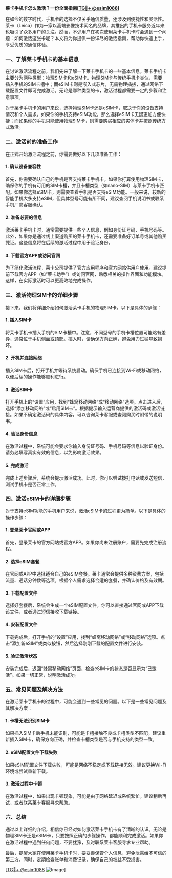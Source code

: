 **莱卡手机卡怎么激活？一份全面指南[[TG💪+ @esim1088](https://t.me/s/esim1088)]**

在如今的数字时代，手机卡的选择不仅关乎通信质量，还涉及到便捷性和灵活性。莱卡（Leica）作为一家以高端影像技术闻名的品牌，其推出的手机卡服务近年来也吸引了众多用户的关注。然而，不少用户在初次使用莱卡手机卡时会遇到一个问题：如何激活这张卡呢？本文将为你提供一份详尽的激活指南，帮助你快速上手，享受优质的通信体验。

### 一、了解莱卡手机卡的基本信息

在讨论激活流程之前，我们先来了解一下莱卡手机卡的一些基本信息。莱卡手机卡主要分为两种类型：物理SIM卡和eSIM卡。物理SIM卡与传统手机卡类似，需要插入手机的SIM卡槽中；而eSIM卡则是嵌入式芯片，无需物理插拔，通过网络下载配置文件即可完成激活。无论是哪种类型的卡，激活过程都需要一定的步骤和注意事项。

对于莱卡手机卡的用户来说，选择物理SIM卡还是eSIM卡，取决于你的设备支持情况和个人需求。如果你的手机支持eSIM功能，那么选择eSIM卡无疑更加方便快捷；而如果你的手机只能使用物理SIM卡，则需要购买相应的实体卡并按照传统方式激活。

### 二、激活前的准备工作

在正式开始激活流程之前，你需要做好以下几项准备工作：

#### 1. 确认设备兼容性

首先，你需要确认自己的手机是否支持莱卡手机卡。如果你打算使用物理SIM卡，确保你的手机有可用的SIM卡槽，并且卡槽类型（如nano-SIM）与莱卡手机卡匹配。如果你选择eSIM卡，则需要查看手机是否支持eSIM功能。一般来说，较新的智能手机大多支持eSIM，但具体型号可能有所不同，建议查阅手机说明书或联系手机厂商客服确认。

#### 2. 准备必要的信息

激活莱卡手机卡时，通常需要提供一些个人信息，例如身份证号码、手机号码等。此外，如果你是通过线上渠道购买的莱卡手机卡，还需要准备好订单号或其他购买凭证。这些信息将在后续的激活过程中用于验证身份。

#### 3. 下载官方APP或访问官网

为了简化激活流程，莱卡公司提供了官方应用程序和官方网站供用户使用。建议提前下载官方APP（如“莱卡助手”）或访问官网，熟悉相关的操作界面和功能模块。这样，在实际激活时可以更高效地完成操作。

### 三、激活物理SIM卡的详细步骤

接下来，我们将详细介绍如何激活莱卡手机的物理SIM卡。以下是具体的步骤：

#### 1. 插入SIM卡

将莱卡手机卡插入手机的SIM卡槽中。注意，不同型号的手机卡槽位置可能略有差异，通常位于手机侧面或顶部。插入时，请确保方向正确，避免用力过猛导致损坏。

#### 2. 开机并连接网络

插入SIM卡后，打开手机并等待系统启动。确保手机已连接到Wi-Fi或移动网络，以便后续的操作能够顺利进行。

#### 3. 激活SIM卡

打开手机上的“设置”应用，找到“蜂窝移动网络”或“移动网络”选项。点击进入后，选择“添加移动网络”或“启用SIM卡”。根据提示输入运营商提供的激活码或激活链接。如果不确定激活码的具体内容，可以咨询莱卡客服或查阅购买时附带的说明书。

#### 4. 验证身份信息

在激活过程中，系统可能会要求你输入身份证号码、手机号码等信息以验证身份。请务必填写真实有效的信息，以免影响激活效果。

#### 5. 完成激活

完成上述步骤后，系统会提示激活成功。此时，你可以尝试拨打电话或发送短信，测试手机卡是否正常工作。

### 四、激活eSIM卡的详细步骤

对于支持eSIM功能的手机用户来说，激活eSIM卡的过程更为简单。以下是具体的操作步骤：

#### 1. 登录莱卡官网或APP

首先，登录莱卡的官方网站或官方APP。如果你尚未注册账户，需要先完成注册流程。

#### 2. 选择eSIM套餐

在官网或APP中选择适合自己的eSIM套餐。莱卡通常会提供多种资费方案，包括流量、通话分钟数等选项。根据个人需求选择合适的套餐，并确认价格及有效期。

#### 3. 下载配置文件

选择好套餐后，系统会生成一个eSIM配置文件。你可以直接通过官网或APP下载该文件，或者通过短信接收下载链接。

#### 4. 安装配置文件

下载完成后，打开手机的“设置”应用，找到“蜂窝移动网络”或“移动网络”选项。点击“添加新eSIM”或类似按钮，然后选择刚刚下载的配置文件进行安装。

#### 5. 验证激活状态

安装完成后，返回“蜂窝移动网络”页面，检查eSIM卡的状态是否显示为“已激活”。如果一切正常，说明激活成功。

### 五、常见问题及解决方法

在激活莱卡手机卡的过程中，可能会遇到一些常见的问题。以下是一些常见问题及其解决方案：

#### 1. 卡槽无法识别SIM卡

如果插入SIM卡后手机未能识别，可能是卡槽接触不良或卡槽类型不匹配。建议重新插入SIM卡，确保方向正确，并检查卡槽类型是否与手机支持的类型一致。

#### 2. eSIM配置文件下载失败

如果eSIM配置文件下载失败，可能是网络不稳定或下载链接无效。建议更换Wi-Fi环境或尝试重新下载。

#### 3. 激活过程中卡顿

在激活过程中，如果出现卡顿现象，可能是由于网络延迟或系统繁忙。建议稍后再试，或者联系莱卡客服寻求帮助。

### 六、总结

通过以上详细的介绍，相信你已经对如何激活莱卡手机卡有了清晰的认识。无论是物理SIM卡还是eSIM卡，只要按照正确的步骤操作，都能顺利完成激活。如果你在激活过程中遇到任何问题，不要犹豫，及时联系莱卡客服寻求专业帮助。

最后，提醒大家在使用莱卡手机卡时，要妥善保管个人信息，避免泄露给不可信的第三方。同时，定期检查账单和消费记录，确保自己的权益不受损害。

[[TG💪+ @esim1088](https://t.me/s/esim1088) ![Image](https://i.postimg.cc/4NQfJmqS/Snipaste-2025-05-13-00-14-12.png)]
